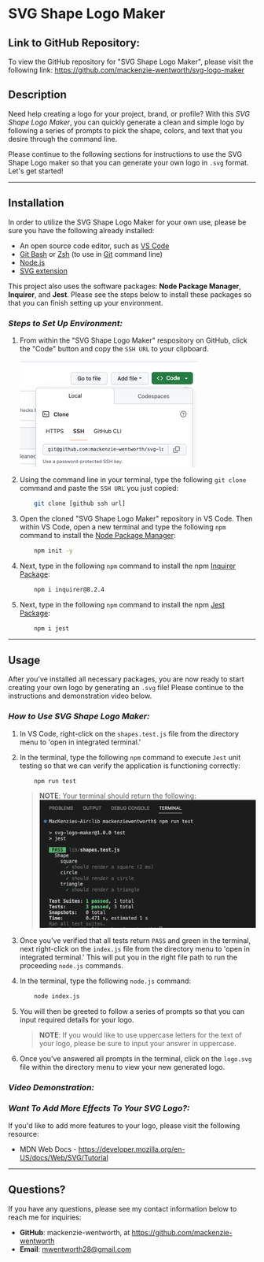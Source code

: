 # SVG Shape Logo Maker

## Link to GitHub Repository: 
To view the GitHub repository for "SVG Shape Logo Maker", please visit the following link: https://github.com/mackenzie-wentworth/svg-logo-maker


## Description
Need help creating a logo for your project, brand, or profile? With this *SVG Shape Logo Maker*, you can quickly generate a clean and simple logo by following a series of prompts to pick the shape, colors, and text that you desire through the command line. 

Please continue to the following sections for instructions to use the SVG Shape Logo maker so that you can generate your own logo in `.svg` format. Let's get started!

---

## Installation
In order to utilize the SVG Shape Logo Maker for your own use, please be sure you have the following already installed:
* An open source code editor, such as [VS Code](https://code.visualstudio.com/)
* [Git Bash](https://www.educative.io/answers/how-to-install-git-bash-in-windows) or [Zsh](https://github.com/ohmyzsh/ohmyzsh/wiki/Installing-ZSH) (to use in [Git](https://github.com/git-guides/install-git) command line)
* [Node.js](https://nodejs.org/en)
* [SVG extension](https://marketplace.visualstudio.com/items?itemName=jock.svg)

This project also uses the software packages: **Node Package Manager**, **Inquirer**, and **Jest**. Please see the steps below to install these packages so that you can finish setting up your environment. 


### *Steps to Set Up Environment:*
1. From within the "SVG Shape Logo Maker" respository on GitHub, click the "Code" button and copy the `SSH URL` to your clipboard.

    ![An image to demonstrate where in GitHub to click the green "code" button to copy SSH URL.](./assets/images/copy-logo-maker-ssh.png)

2. Using the command line in your terminal, type the following `git clone` command and paste the `SSH URL` you just copied:  

    ```bash
        git clone [github ssh url]
    ```

3. Open the cloned "SVG Shape Logo Maker" repository in VS Code. Then within VS Code, open a new terminal and type the following `npm` command to install the [Node Package Manager](https://www.npmjs.com/):

    ```bash
        npm init -y
    ```

4. Next, type in the following `npm` command to install the npm [Inquirer Package](https://www.npmjs.com/package/inquirer):

    ```bash
        npm i inquirer@8.2.4
    ```

5. Next, type in the following `npm` command to install the npm [Jest Package](https://www.npmjs.com/package/jest):

    ```bash
        npm i jest
    ```

---

## Usage
After you've installed all necessary packages, you are now ready to start creating your own logo by generating an `.svg` file! Please continue to the instructions and demonstration video below. 

### *How to Use SVG Shape Logo Maker:*
1. In VS Code, right-click on the `shapes.test.js` file from the directory menu to 'open in integrated terminal.'

2. In the terminal, type the following `npm` command to execute `Jest` unit testing so that we can verify the application is functioning correctly:

    ```bash
        npm run test
    ```
    >**NOTE**: Your terminal should return the following:
    ![An image to demonstrate where in GitHub to click the green "code" button to copy SSH URL.](./assets/images/svglogo-jest-test.png)

3. Once you've verified that all tests return `PASS` and green in the terminal, next right-click on the `index.js` file from the directory menu to 'open in integrated terminal.' This will put you in the right file path to run the proceeding `node.js` commands.

4. In the terminal, type the following `node.js` command:

    ```bash
        node index.js
    ```

5. You will then be greeted to follow a series of prompts so that you can input required details for your logo.  

    >**NOTE**: If you would like to use uppercase letters for the text of your logo, please be sure to input your answer in uppercase. 

6. Once you've answered all prompts in the terminal, click on the `logo.svg` file within the directory menu to view your new generated logo.

### *Video Demonstration:*


### *Want To Add More Effects To Your SVG Logo?:*
If you'd like to add more features to your logo, please visit the following resource: 
* MDN Web Docs - https://developer.mozilla.org/en-US/docs/Web/SVG/Tutorial

---

## Questions?
If you have any questions, please see my contact information below to reach me for inquiries:
* **GitHub**: mackenzie-wentworth, at https://github.com/mackenzie-wentworth
* **Email**: mwentworth28@gmail.com
